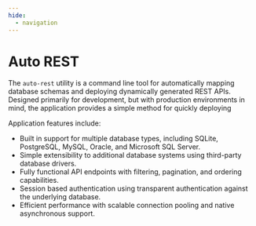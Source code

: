 ```yaml
---
hide:
  - navigation
---
```


# Auto REST

The `auto-rest` utility is a command line tool for automatically mapping database schemas and deploying dynamically generated REST APIs.
Designed primarily for development, but with production environments in mind, the application provides a simple method for quickly deploying 

Application features include:

- Built in support for multiple database types, including SQLite, PostgreSQL, MySQL, Oracle, and Microsoft SQL Server.
- Simple extensibility to additional database systems using third-party database drivers.
- Fully functional API endpoints with filtering, pagination, and ordering capabilities.
- Session based authentication using transparent authentication against the underlying database.
- Efficient performance with scalable connection pooling and native asynchronous support.
